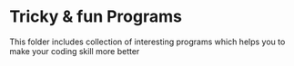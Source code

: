 # Tricky & fun Programs

This folder includes collection of interesting programs which helps you to make your coding skill more better




